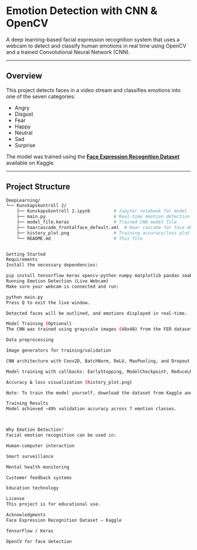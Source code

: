 # Emotion Detection with CNN & OpenCV

A deep learning-based facial expression recognition system that uses a webcam to detect and classify human emotions in real time using OpenCV and a trained Convolutional Neural Network (CNN).

---

## Overview

This project detects faces in a video stream and classifies emotions into one of the seven categories:
- Angry
- Disgust
- Fear
- Happy
- Neutral
- Sad
- Surprise

The model was trained using the **[Face Expression Recognition Dataset](https://www.kaggle.com/jonathanoheix/face-expression-recognition-dataset)** available on Kaggle.

---

## Project Structure

```bash
DeepLearning/
└── Kunskapskontroll 2/
    ├── Kunskapskontroll 2.ipynb         # Jupyter notebook for model training
    ├── main.py                          # Real-time emotion detection script
    ├── model_file.keras                 # Trained CNN model file
    ├── haarcascade_frontalface_default.xml  # Haar cascade for face detection
    ├── history_plot.png                 # Training accuracy/loss plot
    └── README.md                        # This file


Getting Started
Requirements
Install the necessary dependencies:

pip install tensorflow keras opencv-python numpy matplotlib pandas seaborn
Running Emotion Detection (Live Webcam)
Make sure your webcam is connected and run:

python main.py
Press Q to exit the live window.

Detected faces will be outlined, and emotions displayed in real-time.

Model Training (Optional)
The CNN was trained using grayscale images (48x48) from the FER dataset. The notebook Kunskapskontroll 2.ipynb contains:

Data preprocessing

Image generators for training/validation

CNN architecture with Conv2D, BatchNorm, ReLU, MaxPooling, and Dropout

Model training with callbacks: EarlyStopping, ModelCheckpoint, ReduceLROnPlateau

Accuracy & loss visualization (history_plot.png)

Note: To train the model yourself, download the dataset from Kaggle and place it appropriately, updating paths in the notebook.

Training Results
Model achieved ~49% validation accuracy across 7 emotion classes.



Why Emotion Detection?
Facial emotion recognition can be used in:

Human-computer interaction

Smart surveillance

Mental health monitoring

Customer feedback systems

Education technology

License
This project is for educational use.

Acknowledgments
Face Expression Recognition Dataset – Kaggle

TensorFlow / Keras

OpenCV for face detection
